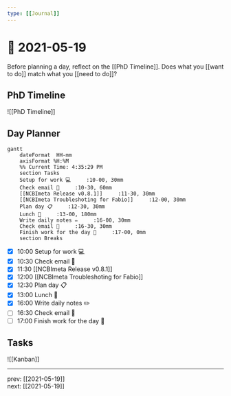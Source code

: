 ```yaml
---
type: [[Journal]]
---
```


# 📆 2021-05-19

Before planning a day, reflect on the [[PhD Timeline]]. Does what you [[want to do]] match what you [[need to do]]?

## PhD Timeline

![[PhD Timeline]]

## Day Planner
```mermaid
gantt
    dateFormat  HH-mm
    axisFormat %H:%M
    %% Current Time: 4:35:29 PM
    section Tasks
    Setup for work 💻     :10-00, 30mm
    Check email 📧     :10-30, 60mm
    [[NCBImeta Release v0.8.1]]     :11-30, 30mm
    [[NCBImeta Troubleshoting for Fabio]]     :12-00, 30mm
    Plan day 📋     :12-30, 30mm
    Lunch 🍙     :13-00, 180mm
    Write daily notes ✏️     :16-00, 30mm
    Check email 📧     :16-30, 30mm
    Finish work for the day 🎉     :17-00, 0mm
    section Breaks

```

- [x] 10:00 Setup for work 💻
- [x] 10:30 Check email 📧
- [x] 11:30 [[NCBImeta Release v0.8.1]]
- [x] 12:00 [[NCBImeta Troubleshoting for Fabio]]
- [x] 12:30 Plan day 📋
- [x] 13:00 Lunch 🍙
- [x] 16:00 Write daily notes ✏️
- [ ] 16:30 Check email 📧
- [ ] 17:00 Finish work for the day 🎉

## Tasks

![[Kanban]]

---

prev: [[2021-05-19]]  
next: [[2021-05-19]]  